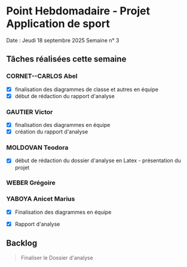 # Point Hebdomadaire - Projet Application de sport

Date : Jeudi 18 septembre 2025
Semaine n° 3

## Tâches réalisées cette semaine


### CORNET--CARLOS Abel
- [x] finalisation des diagrammes de classe et autres en équipe
- [x] début de rédaction du rapport d'analyse

### GAUTIER Victor
- [x] finalisation des diagrammes en équipe
- [x] création du rapport d'analyse

### MOLDOVAN Teodora

- [x] début de rédaction du dossier d'analyse en Latex - présentation du projet

### WEBER Grégoire

### YABOYA Anicet Marius
- [x] Finalisation des diagrammes en équipe
- [x] Rapport d'analyse 


## Backlog

> Finaliser le Dossier d'analyse
